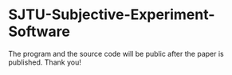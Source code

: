 # SJTU-Subjective-Experiment-Software

The program and the source code will be public after the paper is published. Thank you!
